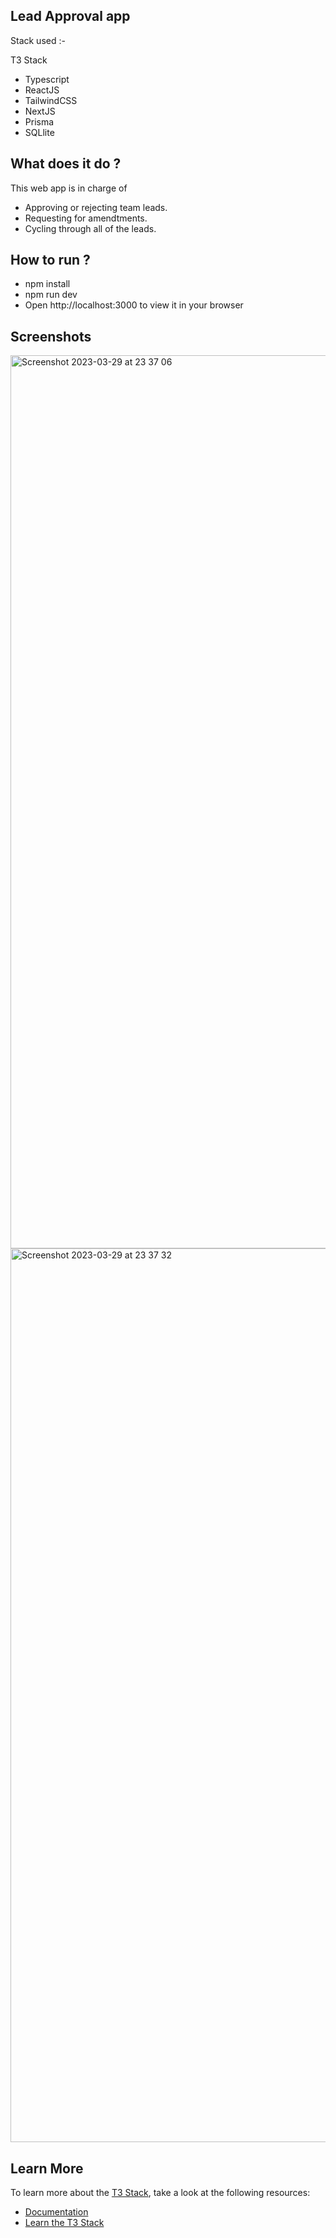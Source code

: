## Lead Approval app

Stack used :- 

T3 Stack

* Typescript
* ReactJS
* TailwindCSS
* NextJS
* Prisma
* SQLlite

## What does it do ?

This web app is in charge of 

- Approving or rejecting team leads. 
- Requesting for amendtments.
- Cycling through all of the leads.

## How to run ? 

- npm install
- npm run dev
- Open http://localhost:3000 to view it in your browser

## Screenshots

<img width="1429" alt="Screenshot 2023-03-29 at 23 37 06" src="https://user-images.githubusercontent.com/32934169/228632579-35d6d7c9-92c5-45d9-8cef-20502e16fde7.png">

<img width="1430" alt="Screenshot 2023-03-29 at 23 37 32" src="https://user-images.githubusercontent.com/32934169/228632672-5ba9b9e5-4a14-44d3-a2e3-7521fd5d9275.png">


## Learn More

To learn more about the [T3 Stack](https://create.t3.gg/), take a look at the following resources:

- [Documentation](https://create.t3.gg/)
- [Learn the T3 Stack](https://create.t3.gg/en/faq#what-learning-resources-are-currently-available)


